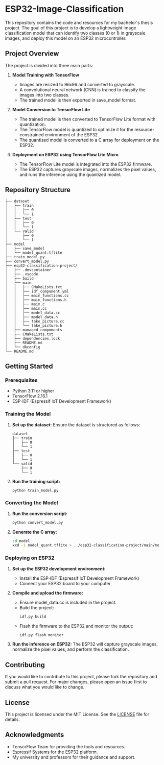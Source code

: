 # ESP32-Image-Classification

This repository contains the code and resources for my bachelor's thesis project. The goal of this project is to develop a lightweight image classification model that can identify two classes (0 or 1) in grayscale images, and deploy this model on an ESP32 microcontroller.

## Project Overview

The project is divided into three main parts:

1. **Model Training with TensorFlow**
   - Images are resized to 96x96 and converted to grayscale.
   - A convolutional neural network (CNN) is trained to classify the images into two classes.
   - The trained model is then exported in save_model format.

2. **Model Conversion to TensorFlow Lite**
   - The trained model is then converted to TensorFlow Lite format with quantization.
   - The TensorFlow model is quantized to optimize it for the resource-constrained environment of the ESP32.
   - The quantized model is converted to a C array for deployment on the ESP32.

4. **Deployment on ESP32 using TensorFlow Lite Micro**
   - The TensorFlow Lite model is integrated into the ESP32 firmware.
   - The ESP32 captures grayscale images, normalizes the pixel values, and runs the inference using the quantized model.

## Repository Structure

```plaintext
├── dataset
│   ├── train
│   │   ├── 0
│   │   └── 1
│   ├── test
│   │   ├── 0
│   │   └── 1
│   └── valid
│       ├── 0
│       └── 1
├── model
│   ├── save_model
│   └── model_quant.tflite
├── train_model.py
├── convert_model.py
├── esp32-classification-project/
│   ├── .devcontainer
│   ├── .vscode
│   ├── build
│   ├── main
│   │   ├── CMakeLists.txt
│   │   ├── idf_component.yml
│   │   ├── main_functions.cc
│   │   ├── main_functions.h
│   │   ├── main.c
│   │   ├── main.cc
│   │   ├── model_data.cc
│   │   ├── model_data.h
│   │   ├── take_picture.cc
│   │   └── take_picture.h
│   ├── managed_components
│   ├── CMakeLists.txt
│   ├── dependencies.lock
│   ├── README.md
│   └── dkconfig
└── README.md
```

## Getting Started
### Prerequisites
 - Python 3.11 or higher
 - TensorFlow 2.16.1
 - ESP-IDF (Espressif IoT Development Framework)

### Training the Model
1. **Set up the dataset:**
   Ensure the dataset is structured as follows:
   ```plaintext
   dataset
   ├── train
   │   ├── 0
   │   └── 1
   ├── test
   │   ├── 0
   │   └── 1
   └── valid
       ├── 0
       └── 1
   ```

2. **Run the training script:**

   ```bash
   python train_model.py
   ```

### Converting the Model

1. **Run the conversion script:**
   ```bash
   python convert_model.py
   ```

3. **Generate the C array:**
   ```bash
   cd model
   xxd -i model_quant.tflite > ../esp32-classification-project/main/model_data.cc
   ```

### Deploying on ESP32
1. **Set up the ESP32 development environment:**
   - Install the ESP-IDF (Espressif IoT Development Framework)
   - Connect your ESP32 board to your computer

2. **Compile and upload the firmware:**
   - Ensure model_data.cc is included in the project.
   - Build the project:
     ```bash
     idf.py build
     ```
   - Flash the firmware to the ESP32 and monitor the output:
     ```bash
     idf.py flash monitor
     ```
3. **Run the inference on ESP32:**
   The ESP32 will capture grayscale images, normalize the pixel values, and perform the classification.

## Contributing
If you would like to contribute to this project, please fork the repository and submit a pull request. For major changes, please open an issue first to discuss what you would like to change.

## License
This project is licensed under the MIT License. See the [LICENSE](LICENSE) file for details.

## Acknowledgments
 - TensorFlow Team for providing the tools and resources.
 - Espressif Systems for the ESP32 platform.
 - My university and professors for their guidance and support.
